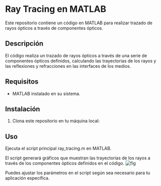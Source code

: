 # Ray Tracing en MATLAB

Este repositorio contiene un código en MATLAB para realizar trazado de rayos ópticos a través de componentes ópticos.

## Descripción

El código realiza un trazado de rayos ópticos a través de una serie de componentes ópticos definidos, calculando las trayectorias de los rayos y las reflexiones y refracciones en las interfaces de los medios.

## Requisitos

- MATLAB instalado en su sistema.

## Instalación
1. Clona este repositorio en tu máquina local:

## Uso
Ejecuta el script principal ray_tracing.m en MATLAB.

El script generará gráficos que muestran las trayectorias de los rayos a través de los componentes ópticos definidos en el código.
![fig](https://github.com/Alexmb1985/raytrace_splitter/assets/120569379/ed0208a9-f5cb-4a1f-ac99-da501681ea68)


Puedes ajustar los parámetros en el script según sea necesario para tu aplicación específica.
